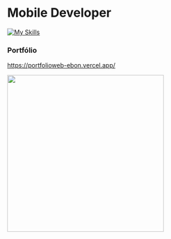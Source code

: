 <h1>Mobile Developer</h1>

[![My Skills](https://skillicons.dev/icons?i=flutter,dart,kotlin,react,typescript)](https://skillicons.dev)




<h3>Portfólio</h3>

https://portfolioweb-ebon.vercel.app/
<br/>




<p>
<img width="360em" src="https://github-readme-stats.vercel.app/api?username=FranGJ7&show_icons=true&theme=dark"/>


            
           

           
          
          
          
